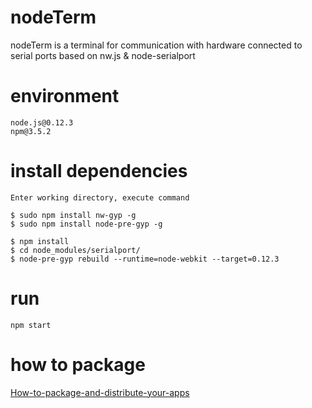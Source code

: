 # nodeTerm
nodeTerm is a terminal for communication with hardware connected to serial ports based on nw.js &amp; node-serialport

# environment
```
node.js@0.12.3
npm@3.5.2
```

# install dependencies
```
Enter working directory, execute command

$ sudo npm install nw-gyp -g
$ sudo npm install node-pre-gyp -g

$ npm install
$ cd node_modules/serialport/
$ node-pre-gyp rebuild --runtime=node-webkit --target=0.12.3
```

# run
```
npm start
```

# how to package
[How-to-package-and-distribute-your-apps](https://github.com/nwjs/nw.js/wiki/How-to-package-and-distribute-your-apps)